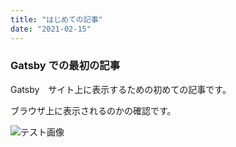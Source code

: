 ```yaml
---
title: "はじめての記事"
date: "2021-02-15"
---
```


### Gatsby での最初の記事

Gatsby　サイト上に表示するための初めての記事です。

ブラウザ上に表示されるのかの確認です。

![テスト画像](../images/test.jpg)